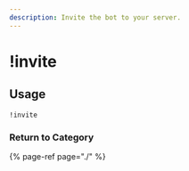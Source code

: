 ```yaml
---
description: Invite the bot to your server.
---
```


# !invite

## Usage

```text
!invite
```

### Return to Category

{% page-ref page="./" %}



